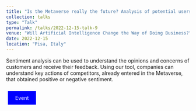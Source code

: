 ```yaml
---
title: "Is the Metaverse really the future? Analysis of potential users' sentiments"
collection: talks
type: "Talk"
permalink: /talks/2022-12-15-talk-9
venue: "Will Artificial Intelligence Change the Way of Doing Business?"
date: 2022-12-15
location: "Pisa, Italy"
---
```

Sentiment analysis can be used to understand the opinions and concerns of customers and receive their feedback. Using our tool, companies can understand key actions of competitors, already entered in the Metaverse, that obtained positive or negative sentiment.

<a href="https://www.livornine2030.it/wp-content/uploads/2022/12/Programma_Seminario-AI-Unipi_15-Dicembre-22.pdf" style="background-color: blue; color: white; padding: 10px 20px; text-align: center; text-decoration: none; display: inline-block; margin: 10px 5px; cursor: pointer;">Event</a>

